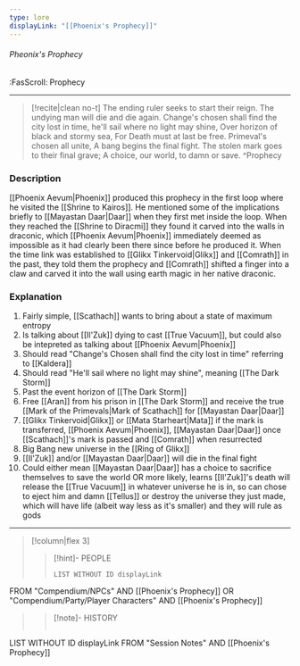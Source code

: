 ```yaml
---
type: lore
displayLink: "[[Phoenix's Prophecy]]"
---
```


###### Pheonix's Prophecy
<span class="sub2">:FasScroll: Prophecy</span>
___

> [!recite|clean no-t]
>	The ending ruler seeks to start their reign.
>	The undying man will die and die again.
>	Change's chosen shall find the city lost
>	in time, he'll sail where no light may shine,
>	Over horizon of black and stormy sea,
>	For Death must at last be free.
>	Primeval's chosen all unite,
>	A bang begins the final fight.
>	The stolen mark goes to their final grave;
>	A choice, our world, to damn or save.
>^Prophecy

### Description
[[Phoenix Aevum|Phoenix]] produced this prophecy in the first loop where he visited the [[Shrine to Kairos]]. He mentioned some of the implications briefly to [[Mayastan Daar|Daar]] when they first met inside the loop. When they reached the [[Shrine to Diracmi]] they found it carved into the walls in draconic, which [[Phoenix Aevum|Phoenix]] immediately deemed as impossible as it had clearly been there since before he produced it. When the time link was established to [[Glikx Tinkervoid|Glikx]] and [[Comrath]] in the past, they told them the prophecy and [[Comrath]] shifted a finger into a claw and carved it into the wall using earth magic in her native draconic.

### Explanation
1. Fairly simple, [[Scathach]] wants to bring about a state of maximum entropy
2. Is talking about [[Il'Zuk]] dying to cast [[True Vacuum]], but could also be intepreted as talking about [[Phoenix Aevum|Phoenix]]
3. Should read "Change's Chosen shall find the city lost in time" referring to [[Kaldera]]
4. Should read "He'll sail where no light may shine", meaning [[The Dark Storm]]
5. Past the event horizon of [[The Dark Storm]]
6. Free [[Aran]] from his prison in [[The Dark Storm]] and receive the true [[Mark of the Primevals|Mark of Scathach]] for [[Mayastan Daar|Daar]]
7. [[Glikx Tinkervoid|Glikx]] or [[Mata Starheart|Mata]] if the mark is transferred, [[Phoenix Aevum|Phoenix]], [[Mayastan Daar|Daar]] once [[Scathach]]'s mark is passed and [[Comrath]] when resurrected
8. Big Bang new universe in the [[Ring of Glikx]]
9. [[Il'Zuk]] and/or [[Mayastan Daar|Daar]] will die in the final fight
10. Could either mean [[Mayastan Daar|Daar]] has a choice to sacrifice themselves to save the world OR more likely, learns [[Il'Zuk]]'s death will release the [[True Vacuum]] in whatever universe he is in, so can chose to eject him and damn [[Tellus]] or destroy the universe they just made, which will have life (albeit way less as it's smaller) and they will rule as gods

---

> [!column|flex 3]
>>[!hint]- PEOPLE
>>```dataview
>>LIST WITHOUT ID displayLink
FROM "Compendium/NPCs" AND [[Phoenix's Prophecy]] OR "Compendium/Party/Player Characters" AND [[Phoenix's Prophecy]]
>
>>[!note]- HISTORY
>>```dataview
LIST WITHOUT ID displayLink
FROM "Session Notes" AND [[Phoenix's Prophecy]]